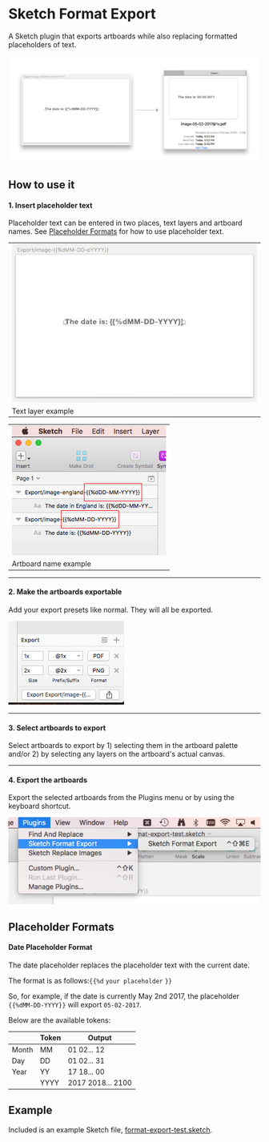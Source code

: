 # Sketch Format Export

A Sketch plugin that exports artboards while also replacing formatted placeholders of text.

![Example](./readme-images/example.png)

## How to use it

#### 1. Insert placeholder text

Placeholder text can be entered in two places, text layers and artboard names. See [Placeholder Formats](#placeholder-formats) for how to use placeholder text. 

| |
| --- |
| ![artboard palette](./readme-images/select-layer.png) |
| Text layer example  |

| |
| --- |
| ![select-artboard](./readme-images/select-artboard.png) |
| Artboard name example  |

***

#### 2. Make the artboards exportable

Add your export presets like normal. They will all be exported.

![Export screenshot](./readme-images/export.png)

***

#### 3. Select artboards to export

Select artboards to export by 1) selecting them in the artboard palette and/or 2) by selecting any layers on the artboard's actual canvas.

***

#### 4. Export the artboards

Export the selected artboards from the Plugins menu or by using the keyboard shortcut.

![Plugin Menu](./readme-images/plugin-menu.png)


## Placeholder Formats

#### Date Placeholder Format

The date placeholder replaces the placeholder text with the current date.

The format is as follows:`{{%d` `your placeholder` `}}`

So, for example, if the date is currently May 2nd 2017, the placeholder `{{%dMM-DD-YYYY}}` will export ``05-02-2017``.

Below are the available tokens: 

|       | Token         | Output        |
| ----- | ------------- | ------------- |
| Month | MM  | 01 02... 12 |
| Day   | DD  | 01 02... 31 |
| Year  | YY  | 17 18... 00 |
|       | YYYY  | 2017 2018... 2100 |

## Example

Included is an example Sketch file, [format-export-test.sketch](./format-export-test.sketch).

